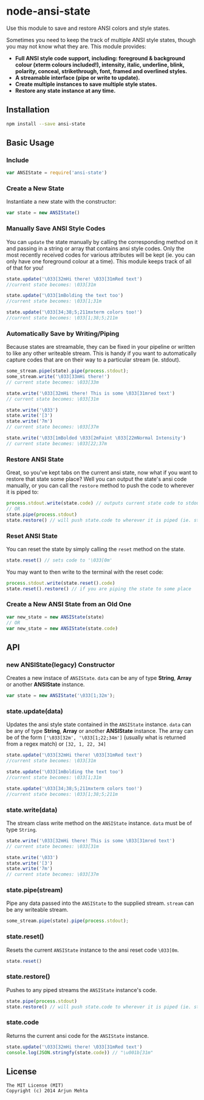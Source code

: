 # node-ansi-state
Use this module to save and restore ANSI colors and style states.

Sometimes you need to keep the track of multiple ANSI style states, though you may not know what they are. This module provides:

- **Full ANSI style code support, including: foreground & background colour (xterm colours included!), intensity, italic, underline, blink, polarity, conceal, strikethrough, font, framed and overlined styles.**
- **A streamable interface (pipe or write to update).**
- **Create multiple instances to save multiple style states.**
- **Restore any state instance at any time.**

## Installation
```bash
npm install --save ansi-state
```

## Basic Usage

### Include

```javascript
var ANSIState = require('ansi-state')
```

### Create a New State
Instantiate a new state with the constructor:

```javascript
var state = new ANSIState()
```

### Manually Save ANSI Style Codes
You can `update` the state manually by calling the corresponding method on it and passing in a string or array that contains ansi style codes. Only the most recently received codes for various attributes will be kept (ie. you can only have one foreground colour at a time). This module keeps track of all of that for you!

```javascript
state.update('\033[32mHi there! \033[31mRed text')
//current state becomes: \033[31m

state.update('\033[1mBolding the text too')
//current state becomes: \033[1;31m

state.update('\033[34;38;5;211mxterm colors too!')
//current state becomes: \033[1;38;5;211m
```

### Automatically Save by Writing/Piping
Because states are streamable, they can be fixed in your pipeline or written to like any other writeable stream. This is handy if you want to automatically capture codes that are on their way to a particular stream (ie. stdout).

```javascript
some_stream.pipe(state).pipe(process.stdout);
some_stream.write('\033[33mHi there!')
// current state becomes: \033[33m

state.write('\033[32mHi there! This is some \033[31mred text')
// current state becomes: \033[31m

state.write('\033')
state.write('[3')
state.write('7m')
// current state becomes: \033[37m

state.write('\033[1mBolded \033[2mFaint \033[22mNormal Intensity')
// current state becomes: \033[22;37m
```

### Restore ANSI State
Great, so you've kept tabs on the current ansi state, now what if you want to restore that state some place? Well you can output the state's ansi code manually, or you can call the `restore` method to push the code to wherever it is piped to:

```javascript
process.stdout.write(state.code) // outputs current state code to stdout
// OR
state.pipe(process.stdout)
state.restore() // will push state.code to wherever it is piped (ie. stdout).
```

### Reset ANSI State
You can reset the state by simply calling the `reset` method on the state.

```javascript
state.reset() // sets code to '\033[0m'
```

You may want to then write to the terminal with the reset code:
```javascript
process.stdout.write(state.reset().code)
state.reset().restore() // if you are piping the state to some place
```

### Create a New ANSI State from an Old One

```javascript
var new_state = new ANSIState(state)
// OR
var new_state = new ANSIState(state.code)
```


## API
### new ANSIState(legacy) Constructor
Creates a new instace of `ANSIState`. `data` can be any of type **String**, **Array** or another **ANSIState** instance.

```javascript
var state = new ANSIState('\033[1;32m');
```

### state.update(data)
Updates the ansi style state contained in the `ANSIState` instance. `data` can be any of type **String**, **Array** or another **ANSIState** instance. The array can be of the form `['\033[32m', '\033[1;22;34m']` (usually what is returned from a regex match) or `[32, 1, 22, 34]`

```javascript
state.update('\033[32mHi there! \033[31mRed text')
//current state becomes: \033[31m

state.update('\033[1mBolding the text too')
//current state becomes: \033[1;31m

state.update('\033[34;38;5;211mxterm colors too!')
//current state becomes: \033[1;38;5;211m
```

### state.write(data)
The stream class write method on the `ANSIState` instance. `data` must be of type `String`.

```javascript
state.write('\033[32mHi there! This is some \033[31mred text')
// current state becomes: \033[31m

state.write('\033')
state.write('[3')
state.write('7m')
// current state becomes: \033[37m
```

### state.pipe(stream)
Pipe any data passed into the `ANSIState` to the supplied stream. `stream` can be any writeable stream.

```javascript
some_stream.pipe(state).pipe(process.stdout);
```

### state.reset()
Resets the current `ANSIState` instance to the ansi reset code `\033[0m`.

```javascript
state.reset()
```

### state.restore()
Pushes to any piped streams the `ANSIState` instance's code.

```javascript
state.pipe(process.stdout)
state.restore() // will push state.code to wherever it is piped (ie. stdout).
```

### state.code
Returns the current ansi code for the `ANSIState` instance.

```javascript
state.update('\033[32mHi there! \033[31mRed text')
console.log(JSON.stringfy(state.code)) // "\u001b[31m"
```


## License
```
The MIT License (MIT)
Copyright (c) 2014 Arjun Mehta
```